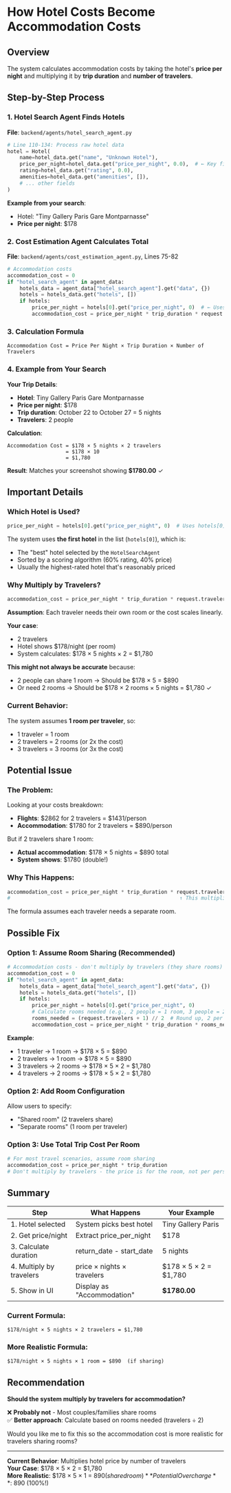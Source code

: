 # How Hotel Costs Become Accommodation Costs

## Overview
The system calculates accommodation costs by taking the hotel's **price per night** and multiplying it by **trip duration** and **number of travelers**.

## Step-by-Step Process

### 1. Hotel Search Agent Finds Hotels
**File**: `backend/agents/hotel_search_agent.py`

```python
# Line 110-134: Process raw hotel data
hotel = Hotel(
    name=hotel_data.get("name", "Unknown Hotel"),
    price_per_night=hotel_data.get("price_per_night", 0.0),  # ← Key field
    rating=hotel_data.get("rating", 0.0),
    amenities=hotel_data.get("amenities", []),
    # ... other fields
)
```

**Example from your search**:
- Hotel: "Tiny Gallery Paris Gare Montparnasse"
- **Price per night**: $178

### 2. Cost Estimation Agent Calculates Total
**File**: `backend/agents/cost_estimation_agent.py`, Lines 75-82

```python
# Accommodation costs
accommodation_cost = 0
if "hotel_search_agent" in agent_data:
    hotels_data = agent_data["hotel_search_agent"].get("data", {})
    hotels = hotels_data.get("hotels", [])
    if hotels:
        price_per_night = hotels[0].get("price_per_night", 0)  # ← Uses first hotel
        accommodation_cost = price_per_night * trip_duration * request.travelers
```

### 3. Calculation Formula

```
Accommodation Cost = Price Per Night × Trip Duration × Number of Travelers
```

### 4. Example from Your Search

**Your Trip Details**:
- **Hotel**: Tiny Gallery Paris Gare Montparnasse
- **Price per night**: $178
- **Trip duration**: October 22 to October 27 = 5 nights
- **Travelers**: 2 people

**Calculation**:
```
Accommodation Cost = $178 × 5 nights × 2 travelers
                   = $178 × 10
                   = $1,780
```

**Result**: Matches your screenshot showing **$1780.00** ✓

## Important Details

### Which Hotel is Used?
```python
price_per_night = hotels[0].get("price_per_night", 0)  # Uses hotels[0]
```

The system uses **the first hotel** in the list (`hotels[0]`), which is:
- The "best" hotel selected by the `HotelSearchAgent`
- Sorted by a scoring algorithm (60% rating, 40% price)
- Usually the highest-rated hotel that's reasonably priced

### Why Multiply by Travelers?
```python
accommodation_cost = price_per_night * trip_duration * request.travelers
```

**Assumption**: Each traveler needs their own room or the cost scales linearly.

**Your case**:
- 2 travelers
- Hotel shows $178/night (per room)
- System calculates: $178 × 5 nights × 2 = $1,780

**This might not always be accurate** because:
- 2 people can share 1 room → Should be $178 × 5 = $890
- Or need 2 rooms → Should be $178 × 2 rooms × 5 nights = $1,780 ✓

### Current Behavior:
The system assumes **1 room per traveler**, so:
- 1 traveler = 1 room
- 2 travelers = 2 rooms (or 2x the cost)
- 3 travelers = 3 rooms (or 3x the cost)

## Potential Issue

### The Problem:
Looking at your costs breakdown:
- **Flights**: $2862 for 2 travelers = $1431/person
- **Accommodation**: $1780 for 2 travelers = $890/person

But if 2 travelers share 1 room:
- **Actual accommodation**: $178 × 5 nights = $890 total
- **System shows**: $1780 (double!)

### Why This Happens:
```python
accommodation_cost = price_per_night * trip_duration * request.travelers
#                                                       ↑ This multiplies by 2!
```

The formula assumes each traveler needs a separate room.

## Possible Fix

### Option 1: Assume Room Sharing (Recommended)
```python
# Accommodation costs - don't multiply by travelers (they share rooms)
accommodation_cost = 0
if "hotel_search_agent" in agent_data:
    hotels_data = agent_data["hotel_search_agent"].get("data", {})
    hotels = hotels_data.get("hotels", [])
    if hotels:
        price_per_night = hotels[0].get("price_per_night", 0)
        # Calculate rooms needed (e.g., 2 people = 1 room, 3 people = 2 rooms)
        rooms_needed = (request.travelers + 1) // 2  # Round up, 2 per room
        accommodation_cost = price_per_night * trip_duration * rooms_needed
```

**Example**:
- 1 traveler → 1 room → $178 × 5 = $890
- 2 travelers → 1 room → $178 × 5 = $890
- 3 travelers → 2 rooms → $178 × 5 × 2 = $1,780
- 4 travelers → 2 rooms → $178 × 5 × 2 = $1,780

### Option 2: Add Room Configuration
Allow users to specify:
- "Shared room" (2 travelers share)
- "Separate rooms" (1 room per traveler)

### Option 3: Use Total Trip Cost Per Room
```python
# For most travel scenarios, assume room sharing
accommodation_cost = price_per_night * trip_duration
# Don't multiply by travelers - the price is for the room, not per person
```

## Summary

| Step | What Happens | Your Example |
|------|--------------|--------------|
| 1. Hotel selected | System picks best hotel | Tiny Gallery Paris |
| 2. Get price/night | Extract price_per_night | $178 |
| 3. Calculate duration | return_date - start_date | 5 nights |
| 4. Multiply by travelers | price × nights × travelers | $178 × 5 × 2 = $1,780 |
| 5. Show in UI | Display as "Accommodation" | **$1780.00** |

### Current Formula:
```
$178/night × 5 nights × 2 travelers = $1,780
```

### More Realistic Formula:
```
$178/night × 5 nights × 1 room = $890  (if sharing)
```

## Recommendation

**Should the system multiply by travelers for accommodation?**

❌ **Probably not** - Most couples/families share rooms  
✅ **Better approach**: Calculate based on rooms needed (travelers ÷ 2)

Would you like me to fix this so the accommodation cost is more realistic for travelers sharing rooms?

---

**Current Behavior**: Multiplies hotel price by number of travelers  
**Your Case**: $178 × 5 × 2 = $1,780  
**More Realistic**: $178 × 5 × 1 = $890 (shared room)  
**Potential Overcharge**: ~$890 (100%!)

